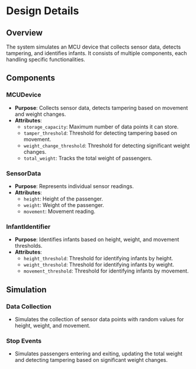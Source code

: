 # Design Details

## Overview

The system simulates an MCU device that collects sensor data, detects tampering, and identifies infants. It consists of multiple components, each handling specific functionalities.

## Components

### MCUDevice
- **Purpose**: Collects sensor data, detects tampering based on movement and weight changes.
- **Attributes**:
  - `storage_capacity`: Maximum number of data points it can store.
  - `tamper_threshold`: Threshold for detecting tampering based on movement.
  - `weight_change_threshold`: Threshold for detecting significant weight changes.
  - `total_weight`: Tracks the total weight of passengers.

### SensorData
- **Purpose**: Represents individual sensor readings.
- **Attributes**:
  - `height`: Height of the passenger.
  - `weight`: Weight of the passenger.
  - `movement`: Movement reading.

### InfantIdentifier
- **Purpose**: Identifies infants based on height, weight, and movement thresholds.
- **Attributes**:
  - `height_threshold`: Threshold for identifying infants by height.
  - `weight_threshold`: Threshold for identifying infants by weight.
  - `movement_threshold`: Threshold for identifying infants by movement.

## Simulation

### Data Collection
- Simulates the collection of sensor data points with random values for height, weight, and movement.

### Stop Events
- Simulates passengers entering and exiting, updating the total weight and detecting tampering based on significant weight changes.
